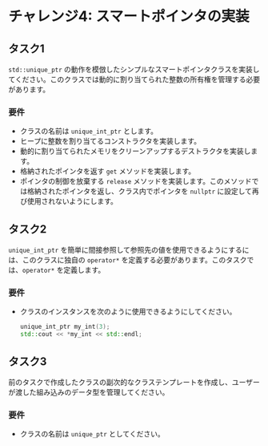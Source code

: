 # チャレンジ4: スマートポインタの実装

## タスク1

`std::unique_ptr` の動作を模倣したシンプルなスマートポインタクラスを実装してください。このクラスでは動的に割り当てられた整数の所有権を管理する必要があります。

### 要件

- クラスの名前は `unique_int_ptr` とします。
- ヒープに整数を割り当てるコンストラクタを実装します。
- 動的に割り当てられたメモリをクリーンアップするデストラクタを実装します。
- 格納されたポインタを返す `get` メソッドを実装します。
- ポインタの制御を放棄する `release` メソッドを実装します。このメソッドでは格納されたポインタを返し、クラス内でポインタを `nullptr` に設定して再び使用されないようにします。

## タスク2

`unique_int_ptr` を簡単に間接参照して参照先の値を使用できるようにするには、このクラスに独自の `operator*` を定義する必要があります。このタスクでは、`operator*` を定義します。

### 要件

- クラスのインスタンスを次のように使用できるようにしてください。
  ```cpp
  unique_int_ptr my_int(3);
  std::cout << *my_int << std::endl;
  ```

## タスク3

前のタスクで作成したクラスの副次的なクラステンプレートを作成し、ユーザーが渡した組み込みのデータ型を管理してください。

### 要件

- クラスの名前は `unique_ptr` としてください。
